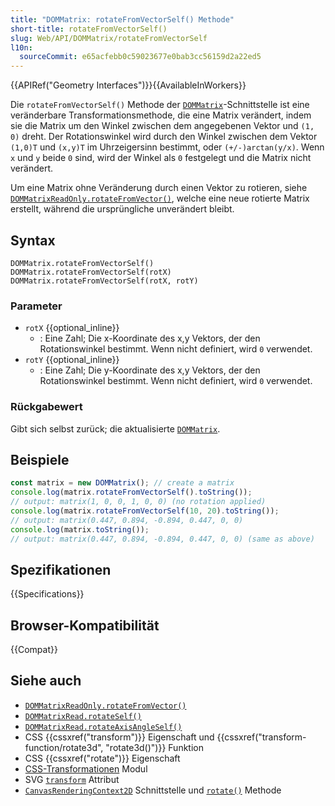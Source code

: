 ```yaml
---
title: "DOMMatrix: rotateFromVectorSelf() Methode"
short-title: rotateFromVectorSelf()
slug: Web/API/DOMMatrix/rotateFromVectorSelf
l10n:
  sourceCommit: e65acfebb0c59023677e0bab3cc56159d2a22ed5
---
```


{{APIRef("Geometry Interfaces")}}{{AvailableInWorkers}}

Die `rotateFromVectorSelf()` Methode der [`DOMMatrix`](/de/docs/Web/API/DOMMatrix)-Schnittstelle ist eine veränderbare Transformationsmethode, die eine Matrix verändert, indem sie die Matrix um den Winkel zwischen dem angegebenen Vektor und `(1, 0)` dreht. Der Rotationswinkel wird durch den Winkel zwischen dem Vektor `(1,0)T` und `(x,y)T` im Uhrzeigersinn bestimmt, oder `(+/-)arctan(y/x)`. Wenn `x` und `y` beide `0` sind, wird der Winkel als `0` festgelegt und die Matrix nicht verändert.

Um eine Matrix ohne Veränderung durch einen Vektor zu rotieren, siehe [`DOMMatrixReadOnly.rotateFromVector()`](/de/docs/Web/API/DOMMatrixReadOnly/rotateFromVector), welche eine neue rotierte Matrix erstellt, während die ursprüngliche unverändert bleibt.

## Syntax

```js-nolint
DOMMatrix.rotateFromVectorSelf()
DOMMatrix.rotateFromVectorSelf(rotX)
DOMMatrix.rotateFromVectorSelf(rotX, rotY)
```

### Parameter

- `rotX` {{optional_inline}}
  - : Eine Zahl; Die x-Koordinate des x,y Vektors, der den Rotationswinkel bestimmt. Wenn nicht definiert, wird `0` verwendet.
- `rotY` {{optional_inline}}
  - : Eine Zahl; Die y-Koordinate des x,y Vektors, der den Rotationswinkel bestimmt. Wenn nicht definiert, wird `0` verwendet.

### Rückgabewert

Gibt sich selbst zurück; die aktualisierte [`DOMMatrix`](/de/docs/Web/API/DOMMatrix).

## Beispiele

```js
const matrix = new DOMMatrix(); // create a matrix
console.log(matrix.rotateFromVectorSelf().toString());
// output: matrix(1, 0, 0, 1, 0, 0) (no rotation applied)
console.log(matrix.rotateFromVectorSelf(10, 20).toString());
// output: matrix(0.447, 0.894, -0.894, 0.447, 0, 0)
console.log(matrix.toString());
// output: matrix(0.447, 0.894, -0.894, 0.447, 0, 0) (same as above)
```

## Spezifikationen

{{Specifications}}

## Browser-Kompatibilität

{{Compat}}

## Siehe auch

- [`DOMMatrixReadOnly.rotateFromVector()`](/de/docs/Web/API/DOMMatrixReadOnly/rotateFromVector)
- [`DOMMatrixRead.rotateSelf()`](/de/docs/Web/API/DOMMatrixRead/rotateSelf)
- [`DOMMatrixRead.rotateAxisAngleSelf()`](/de/docs/Web/API/DOMMatrixRead/rotateAxisAngleSelf)
- CSS {{cssxref("transform")}} Eigenschaft und {{cssxref("transform-function/rotate3d", "rotate3d()")}} Funktion
- CSS {{cssxref("rotate")}} Eigenschaft
- [CSS-Transformationen](/de/docs/Web/CSS/CSS_transforms) Modul
- SVG [`transform`](/de/docs/Web/SVG/Attribute/transform) Attribut
- [`CanvasRenderingContext2D`](/de/docs/Web/API/CanvasRenderingContext2D) Schnittstelle und [`rotate()`](/de/docs/Web/API/CanvasRenderingContext2D/rotate) Methode
